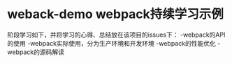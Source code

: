 # weback-demo webpack持续学习示例
阶段学习如下，并将学习的心得、总结放在该项目的issues下：
-webpack的API的使用
-webpack实际使用，分为生产环境和开发环境
-webpack的性能优化
-webpack的源码解读
